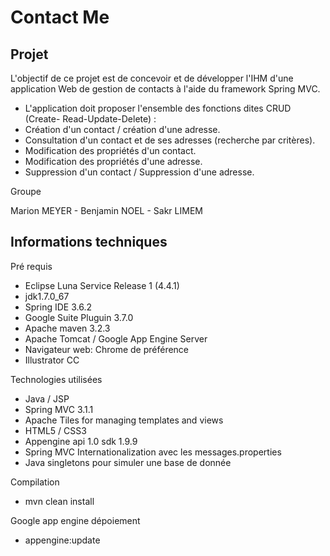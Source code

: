 Contact Me
=========
Projet
---------

L'objectif de ce projet est de concevoir et de développer l'IHM d'une
application Web de gestion de contacts à l'aide du framework Spring
MVC.
  - L'application doit proposer l'ensemble des fonctions dites CRUD (Create-
Read-Update-Delete) :
  - Création d'un contact / création d'une adresse.
  - Consultation d'un contact et de ses adresses (recherche par critères).
  - Modification des propriétés d'un contact.
  - Modification des propriétés d'une adresse.
  - Suppression d'un contact / Suppression d'une adresse.

Groupe

  Marion MEYER - Benjamin NOEL - Sakr LIMEM 

Informations techniques
---------

Pré requis

  - Eclipse Luna Service Release 1 (4.4.1) 
  - jdk1.7.0_67
  - Spring IDE 3.6.2
  - Google Suite Pluguin 3.7.0
  - Apache maven 3.2.3
  - Apache Tomcat / Google App Engine Server
  - Navigateur web: Chrome de préférence 
  - Illustrator CC

Technologies utilisées

  - Java / JSP 
  - Spring MVC 3.1.1
  - Apache Tiles for managing templates and views
  - HTML5 / CSS3
  - Appengine api 1.0 sdk 1.9.9
  - Spring MVC Internationalization avec les messages.properties
  - Java singletons pour simuler une base de donnée

Compilation

  - mvn clean install

Google app engine dépoiement

  - appengine:update 

